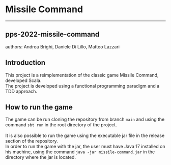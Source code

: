 # Missile Command
- - -
## pps-2022-missile-command
authors: Andrea Brighi, Daniele Di Lillo, Matteo Lazzari
## Introduction
This project is a reimplementation of the classic game Missile Command, developed Scala.    
The project is developed using a functional programming paradigm and a TDD approach.

## How to run the game
The game can be run cloning the repository from branch `main` and using the command
`sbt run`
in the root directory of the project.<br>
<br>
It is also possible to run the game using the executable jar file in the release section of the repository.<br>
In order to run the game with the jar, the user must have Java 17 installed on his machine, using the command
`java -jar missile-command.jar`
in the directory where the jar is located.